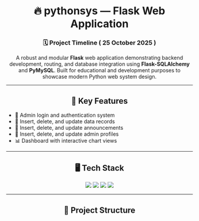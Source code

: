 <h1 align="center">🔥 pythonsys — Flask Web Application</h1>

<h3 align="center">🗓 Project Timeline ( 25 October 2025 )</h3>

<p align="center">
  A robust and modular <strong>Flask</strong> web application demonstrating backend development, routing, and database integration using <strong>Flask-SQLAlchemy</strong> and <strong>PyMySQL</strong>.  
  Built for educational and development purposes to showcase modern Python web system design.
</p>

---

<h2 align="center">🚀 Key Features</h2>

<ul>
  <li>🔑 Admin login and authentication system</li>
  <li>📄 Insert, delete, and update data records</li>
  <li>📢 Insert, delete, and update announcements</li>
  <li>👤 Insert, delete, and update admin profiles</li>
  <li>📊 Dashboard with interactive chart views</li>
</ul>

---

<h2 align="center">🖥 Tech Stack</h2>

<p align="center">
  <img src="https://img.shields.io/badge/Python-3.11-blue?style=for-the-badge&logo=python&logoColor=white"/>
  <img src="https://img.shields.io/badge/Flask-000000?style=for-the-badge&logo=flask&logoColor=white"/>
  <img src="https://img.shields.io/badge/SQLAlchemy-red?style=for-the-badge&logo=databricks&logoColor=white"/>
  <img src="https://img.shields.io/badge/MySQL-005C84?style=for-the-badge&logo=mysql&logoColor=white"/>
</p>

---

<h2 align="center">📁 Project Structure
